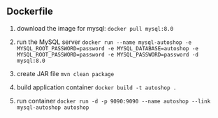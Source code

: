 <h2>Dockerfile</h2>

1. download the image for mysql:
	```docker pull mysql:8.0```

2. run the MySQL server
	```docker run --name mysql-autoshop -e MYSQL_ROOT_PASSWORD=password -e MYSQL_DATABASE=autoshop -e MYSQL_ROOT_PASSWORD=password -e MYSQL_PASSWORD=password -d mysql:8.0```

3. create JAR file 
	```mvn clean package```

4. build application container
	```docker build -t autoshop .```

5. run container
	```docker run -d -p 9090:9090 --name autoshop --link mysql-autoshop autoshop ```

